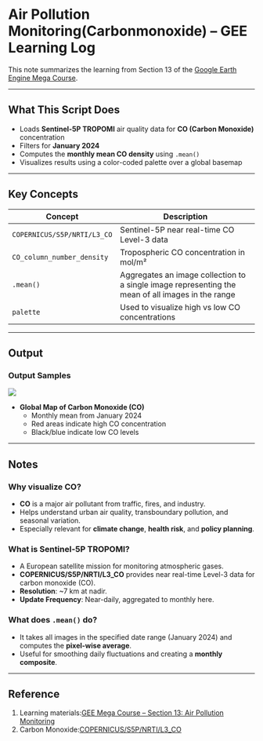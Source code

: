 # Air Pollution Monitoring(Carbonmonoxide) – GEE Learning Log

This note summarizes the learning from Section 13 of the [Google Earth Engine Mega Course](https://www.udemy.com/course/google-earth-engine-gis-remote-sensing/learn/lecture/43212638).

---

## What This Script Does

- Loads **Sentinel-5P TROPOMI** air quality data for **CO (Carbon Monoxide)** concentration
- Filters for **January 2024**
- Computes the **monthly mean CO density** using `.mean()`
- Visualizes results using a color-coded palette over a global basemap

---

## Key Concepts

| Concept | Description |
|--------|-------------|
| `COPERNICUS/S5P/NRTI/L3_CO` | Sentinel-5P near real-time CO Level-3 data |
| `CO_column_number_density` | Tropospheric CO concentration in mol/m² |
| `.mean()` | Aggregates an image collection to a single image representing the mean of all images in the range |
| `palette` | Used to visualize high vs low CO concentrations |

---

## Output
### Output Samples

![](`map_s5p_co_mean_2024-01_global.png`)

- **Global Map of Carbon Monoxide (CO)**
  - Monthly mean from January 2024
  - Red areas indicate high CO concentration
  - Black/blue indicate low CO levels

---

## Notes
### Why visualize CO?
- **CO** is a major air pollutant from traffic, fires, and industry.
- Helps understand urban air quality, transboundary pollution, and seasonal variation.
- Especially relevant for **climate change**, **health risk**, and **policy planning**.

### What is Sentinel-5P TROPOMI?
- A European satellite mission for monitoring atmospheric gases.
- **COPERNICUS/S5P/NRTI/L3_CO** provides near real-time Level-3 data for carbon monoxide (CO).
- **Resolution**: ~7 km at nadir.
- **Update Frequency**: Near-daily, aggregated to monthly here.

### What does `.mean()` do?
- It takes all images in the specified date range (January 2024) and computes the **pixel-wise average**.
- Useful for smoothing daily fluctuations and creating a **monthly composite**.

---

## Reference
1. Learning materials:[GEE Mega Course – Section 13: Air Pollution Monitoring](https://www.udemy.com/course/google-earth-engine-gis-remote-sensing/learn/lecture/43212638)
2. Carbon Monoxide:[COPERNICUS/S5P/NRTI/L3_CO](https://developers.google.com/earth-engine/datasets/catalog/COPERNICUS_S5P_NRTI_L3_CO?hl=ja#description)
